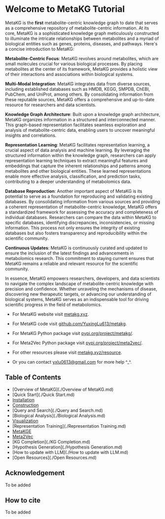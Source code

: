 # Welcome to MetaKG Tutorial

MetaKG is the **first** metabolite-centric knowledge graph to date that serves as a comprehensive repository of metabolite-centric information. At its core, MetaKG is a sophisticated knowledge graph meticulously constructed to illuminate the intricate relationships between metabolites and a myriad of biological entities such as genes, proteins, diseases, and pathways. Here's a concise introduction to MetaKG:

**Metabolite-Centric Focus**: MetaKG revolves around metabolites, which are small molecules crucial for various biological processes. By placing metabolites at the center of its framework, MetaKG provides a holistic view of their interactions and associations within biological systems.

**Multi-Modal Integration**: MetaKG integrates data from diverse sources, including established databases such as HMDB, KEGG, SMPDB, ChEBI, PubChem, and UniProt, among others. By consolidating information from these reputable sources, MetaKG offers a comprehensive and up-to-date resource for researchers and data scientists.

**Knowledge Graph Architecture**: Built upon a knowledge graph architecture, MetaKG organizes information in a structured and interconnected manner. This graph-based representation facilitates seamless exploration and analysis of metabolite-centric data, enabling users to uncover meaningful insights and correlations.

**Representation Learning**: MetaKG facilitates representation learning, a crucial aspect of data analysis and machine learning. By leveraging the structured information within the knowledge graph, researchers can apply representation learning techniques to extract meaningful features and embeddings that capture the inherent relationships and patterns among metabolites and other biological entities. These learned representations enable more effective analysis, classification, and prediction tasks, contributing to a deeper understanding of metabolomics data.

**Database Reproduction**: Another important aspect of MetaKG is its potential to serve as a foundation for reproducing and validating existing databases. By consolidating information from various sources and providing a coherent representation of metabolite-centric knowledge, MetaKG offers a standardized framework for assessing the accuracy and completeness of individual databases. Researchers can compare the data within MetaKG to specific databases, identifying discrepancies, inconsistencies, or missing information. This process not only ensures the integrity of existing databases but also fosters transparency and reproducibility within the scientific community.

**Continuous Updates**: MetaKG is continuously curated and updated to ensure the inclusion of the latest findings and advancements in metabolomics research. This commitment to staying current ensures that MetaKG remains a reliable and relevant resource for the scientific community.

In essence, MetaKG empowers researchers, developers, and data scientists to navigate the complex landscape of metabolite-centric knowledge with precision and confidence. Whether unraveling the mechanisms of disease, discovering new therapeutic targets, or advancing our understanding of biological systems, MetaKG serves as an indispensable tool for driving scientific progress in the field of metabolomics.

- For MetaKG website visit [metakg.xyz](http://www.metakg.xyz). 

- For MetaKG code visit [github.com/YuxingLu613/metakg](https://github.com/YuxingLu613/metakg). 

- For MetaKG Python package visit [pypi.org/project/metakg/](https://pypi.org/project/metakg/).

- For Meta2Vec Python package visit [pypi.org/project/meta2vec/](https://pypi.org/project/meta2vec/).

- For other resources please visit [metakg.xyz/resource](http://www.metakg.xyz/resource).

- Or you can contact [yxlu0613@gmail.com](mailto:yxlu0613@gmail.com) for more help ^_^.



## Table of Contents

* [Overview of MetaKG](./Overview of MetaKG.md)
* [Quick Start](./Quick Start.md)
* [Installation](./Installation.md)
* [Construction](./Construction.md)
* [Query and Search](./Query and Search.md)
* [Biological Analysis](./Biological Analysis.md)
* [Visualization](./Visualization.md)
* [Representation Training](./Representation Training.md)
* [MetaKGE](./MetaKGE.md)
* [Meta2Vec](./Meta2Vec.md)
* [KG Completion](./KG Completion.md)
* [Hypothesis Generation](./Hypothesis Generation.md)
* [How to update with LLM](./How to update with LLM.md)
* [Open Resources](./Open Resources.md)



## Acknowledgement

To be added



## How to cite

To be added

